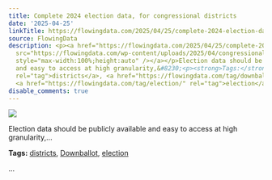 ```yaml
---
title: Complete 2024 election data, for congressional districts
date: '2025-04-25'
linkTitle: https://flowingdata.com/2025/04/25/complete-2024-election-data-for-congressional-districts/
source: FlowingData
description: <p><a href="https://flowingdata.com/2025/04/25/complete-2024-election-data-for-congressional-districts/"><img
  src="https://flowingdata.com/wp-content/uploads/2025/04/congressional-district-map-2024-750x531.webp"
  style="max-width:100%;height:auto" /></a></p>Election data should be publicly available
  and easy to access at high granularity,&#8230;<p><strong>Tags:</strong> <a href="https://flowingdata.com/tag/districts/"
  rel="tag">districts</a>, <a href="https://flowingdata.com/tag/downballot/" rel="tag">Downballot</a>,
  <a href="https://flowingdata.com/tag/election/" rel="tag">election</a></p> ...
disable_comments: true
---
```

<p><a href="https://flowingdata.com/2025/04/25/complete-2024-election-data-for-congressional-districts/"><img src="https://flowingdata.com/wp-content/uploads/2025/04/congressional-district-map-2024-750x531.webp" style="max-width:100%;height:auto" /></a></p>Election data should be publicly available and easy to access at high granularity,&#8230;<p><strong>Tags:</strong> <a href="https://flowingdata.com/tag/districts/" rel="tag">districts</a>, <a href="https://flowingdata.com/tag/downballot/" rel="tag">Downballot</a>, <a href="https://flowingdata.com/tag/election/" rel="tag">election</a></p> ...